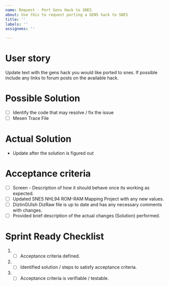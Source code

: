 ```yaml
---
name: Request - Port Gens Hack to SNES
about: Use this to request porting a GENS hack to SNES
title: ''
labels: ''
assignees: ''

---
```


# User story
Update text with the gens hack you would like ported to snes. If possible include any links to forum posts on the available hack.

# Possible Solution
- [ ] Identify the code that may resolve / fix the issue
- [ ] Mesen Trace File

# Actual Solution
- Update after the solution is figured out

# Acceptance criteria
- [ ] Screen - Description of how it should behave once its working as expected.
- [ ] Updated SNES NHL94 ROM-RAM Mapping Project with any new values.
- [ ] DiztinGUIsh DizRaw file is up to date and has any necessary comments with changes.
- [ ] Provided brief description of the actual changes (Solution) performed.

# Sprint Ready Checklist 
1. - [ ] Acceptance criteria defined.
2. - [ ] Identified solution / steps to satisfy acceptance criteria.
3. - [ ] Acceptance criteria is verifiable / testable.
